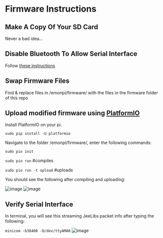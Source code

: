 # Firmware Instructions

## Make A Copy Of Your SD Card
Never a bad idea...

## Disable Bluetooth To Allow Serial Interface
Follow [these instructions](https://scribles.net/disabling-bluetooth-on-raspberry-pi/#02)

## Swap Firmware Files
Find & replace files in /emonpi/firmware/ with the files in the firmware folder of this repo

## Upload modified firmware using [PlatformIO](https://docs.platformio.org/en/latest/userguide/cmd_run.html)
Install PlatformIO on your pi. 

`sudo pip install -U platformio`

Navigate to the folder /emonpi/firmware/, enter the following commands: 

`sudo pio init`

`sudo pio run` #compiles

`sudo pio run -t upload` #uploads

You should see the following after compiling and uploading:

![image](https://user-images.githubusercontent.com/8934290/54469486-d7cf7380-4755-11e9-91e9-2bc8a0cce5cd.png)
![image](https://user-images.githubusercontent.com/8934290/54469543-896ea480-4756-11e9-9186-f154ee11eaa2.png)


## Verify Serial Interface
In terminal, you will see this streaming JeeLibs packet info after typing the following:

`minicom -b38400 -D/dev/ttyAMA0`
![image](https://user-images.githubusercontent.com/8934290/54469604-58db3a80-4757-11e9-806b-9ba033cef38a.png)
